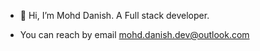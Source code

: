 - 👋 Hi, I’m Mohd Danish. A Full stack developer.

-  You can reach by email mohd.danish.dev@outlook.com

<!---
mohd-danish-dev/mohd-danish-dev is a ✨ special ✨ repository because its `README.md` (this file) appears on your GitHub profile.
You can click the Preview link to take a look at your changes.
--->
